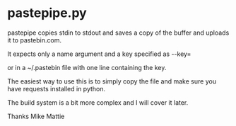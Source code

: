 # pastepipe.py

pastepipe copies stdin to stdout and saves a copy of the buffer
and uploads it to pastebin.com.

It expects only a name argument and a key specified as
--key=<key>

or in a  ~/.pastebin file with one line containing the key.

The easiest way to use this is to simply copy the file
and make sure you have requests installed in python.

The build system is a bit more complex and I will cover it
later.

Thanks
Mike Mattie

